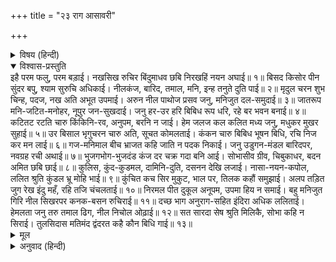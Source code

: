 +++
title = "२३ राग आसावरी"

+++


<details><summary>विषय (हिन्दी)</summary>

(६२)
</details>

<details open><summary>विश्वास-प्रस्तुति</summary>
इहै परम फलु, परम बड़ाई।  
नखसिख रुचिर बिंदुमाधव छबि निरखहिं नयन अघाई॥ १॥  
बिसद किसोर पीन सुंदर बपु, श्याम सुरुचि अधिकाई।  
नीलकंज, बारिद, तमाल, मनि, इन्ह तनुते दुति पाई॥ २॥  
मृदुल चरन शुभ चिन्ह, पदज, नख अति अभूत उपमाई।  
अरुन नील पाथोज प्रसव जनु, मनिजुत दल-समुदाई॥ ३॥  
जातरूप मनि-जटित-मनोहर, नूपुर जन-सुखदाई।  
जनु हर-उर हरि बिबिध रूप धरि, रहे बर भवन बनाई॥ ४॥  
कटितट रटति चारु किंकिनि-रव, अनुपम, बरनि न जाई।  
हेम जलज कल कलित मध्य जनु, मधुकर मुखर सुहाई॥ ५॥  
उर बिसाल भृगुचरन चारु अति, सूचत कोमलताई।  
कंकन चारु बिबिध भूषन बिधि, रचि निज कर मन लाई॥ ६॥  
गज-मनिमाल बीच भ्राजत कहि जाति न पदक निकाई।  
जनु उडुगन-मंडल बारिदपर, नवग्रह रची अथाई॥ ७॥  
भुजगभोग-भुजदंड कंज दर चक्र गदा बनि आई।  
सोभासीव ग्रीव, चिबुकाधर, बदन अमित छबि छाई॥ ८॥  
कुलिस, कुंद-कुडमल, दामिनि-दुति, दसनन देखि लजाई।  
नासा-नयन-कपोल, ललित श्रुति कुंडल भ्रू मोहि भाई॥ ९॥  
कुंचित कच सिर मुकुट, भाल पर, तिलक कहौं समुझाई।  
अलप तड़ित जुग रेख इंदु महँ, रहि तजि चंचलताई॥ १०॥  
निरमल पीत दुकूल अनूपम, उपमा हिय न समाई।  
बहु मनिजुत गिरि नील सिखरपर कनक-बसन रुचिराई॥ ११॥  
दच्छ भाग अनुराग-सहित इंदिरा अधिक ललिताई।  
हेमलता जनु तरु तमाल ढिग, नील निचोल ओढ़ाई॥ १२॥  
सत सारदा सेष श्रुति मिलिकै, सोभा कहि न सिराई।  
तुलसिदास मतिमंद द्वंदरत कहै कौन बिधि गाई॥ १३॥
</details>

<details><summary>मूल</summary>

इहै परम फलु, परम बड़ाई।  
नखसिख रुचिर बिंदुमाधव छबि निरखहिं नयन अघाई॥ १॥  
बिसद किसोर पीन सुंदर बपु, श्याम सुरुचि अधिकाई।  
नीलकंज, बारिद, तमाल, मनि, इन्ह तनुते दुति पाई॥ २॥  
मृदुल चरन शुभ चिन्ह, पदज, नख अति अभूत उपमाई।  
अरुन नील पाथोज प्रसव जनु, मनिजुत दल-समुदाई॥ ३॥  
जातरूप मनि-जटित-मनोहर, नूपुर जन-सुखदाई।  
जनु हर-उर हरि बिबिध रूप धरि, रहे बर भवन बनाई॥ ४॥  
कटितट रटति चारु किंकिनि-रव, अनुपम, बरनि न जाई।  
हेम जलज कल कलित मध्य जनु, मधुकर मुखर सुहाई॥ ५॥  
उर बिसाल भृगुचरन चारु अति, सूचत कोमलताई।  
कंकन चारु बिबिध भूषन बिधि, रचि निज कर मन लाई॥ ६॥  
गज-मनिमाल बीच भ्राजत कहि जाति न पदक निकाई।  
जनु उडुगन-मंडल बारिदपर, नवग्रह रची अथाई॥ ७॥  
भुजगभोग-भुजदंड कंज दर चक्र गदा बनि आई।  
सोभासीव ग्रीव, चिबुकाधर, बदन अमित छबि छाई॥ ८॥  
कुलिस, कुंद-कुडमल, दामिनि-दुति, दसनन देखि लजाई।  
नासा-नयन-कपोल, ललित श्रुति कुंडल भ्रू मोहि भाई॥ ९॥  
कुंचित कच सिर मुकुट, भाल पर, तिलक कहौं समुझाई।  
अलप तड़ित जुग रेख इंदु महँ, रहि तजि चंचलताई॥ १०॥  
निरमल पीत दुकूल अनूपम, उपमा हिय न समाई।  
बहु मनिजुत गिरि नील सिखरपर कनक-बसन रुचिराई॥ ११॥  
दच्छ भाग अनुराग-सहित इंदिरा अधिक ललिताई।  
हेमलता जनु तरु तमाल ढिग, नील निचोल ओढ़ाई॥ १२॥  
सत सारदा सेष श्रुति मिलिकै, सोभा कहि न सिराई।  
तुलसिदास मतिमंद द्वंदरत कहै कौन बिधि गाई॥ १३॥
</details>

<details><summary>अनुवाद (हिन्दी)</summary>

भावार्थ—इस शरीरका यही बड़ा भारी फल और इतनी ही महिमा है कि नेत्र तृप्त होकर श्रीविन्दुमाधवकी नखसे शिखतक शोभा देखें॥ १॥ जिनके निर्मल, किशोर (सोलह वर्षके), पुष्ट और सुन्दर श्याम शरीरकी शोभा असीम है। ऐसा जान पड़ता है मानो नील कमल, (श्याम) मेघ, तमाल और नीलममणिने इन्हींके शरीरसे शोभा प्राप्त की है॥ २॥ जिनके कोमल चरणोंमें सुन्दर (वज्र-अंकुशादि) शुभ-चिह्न हैं, अंगुलियों और नखोंकी ऐसी अति अभूतपूर्व उपमा है, मानो लाल और नीले कमलोंसे रत्नयुक्त पत्तोंका समूह निकला हो॥ ३॥ सोनेके रत्नजड़ित नूपुर मनको मोहनेवाले और भक्तोंको सुख देनेवाले हैं, मानो शिवजीके हृदयमें अनेक रूप धारण करके भगवान् विष्णु सुन्दर मन्दिर बनाकर वास कर रहे हों॥ ४॥ कमरमें जो तागड़ीका सुन्दर शब्द हो रहा है, वह अनुपम है, उसका वर्णन नहीं हो सकता, (फिर भी ऐसा कहा जा सकता है) मानो सोनेके कमलकी सुन्दर कलियोंमें भ्रमरोंका सुहावना शब्द (गुंजार) हो रहा हो॥ ५॥ विशाल वक्ष:स्थलमें भृगुमुनिके चरणका चिह्न अंकित होकर आपके वक्ष:स्थलकी कोमलता बतला रहा है। कंकण आदि नाना प्रकारके गहने ऐसे सुन्दर हैं, मानो ब्रह्माजीने मन लगाकर स्वयं अपने हाथोंसे बनाये हैं॥ ६॥ गजमुक्ताओंकी मालाके बीचमें रत्नोंकी चौकी ऐसी शोभा पा रही है कि उसका वर्णन नहीं हो सकता, (पर समझानेके लिये कहा जाता है कि) मानो (नीले) मेघपर तारागणोंके मण्डलके बीचमें नवग्रहोंने बैठनेका स्थान बनाया हो। (भाव यह है कि नीले मेघके समान भगवान् का शरीर है, तारागणोंका मण्डल गजमुक्ताओंकी माला है और उसके बीचमें स्थान-स्थानपर पिरोये हुए रंग-बिरंगे रत्न नवग्रहोंके बैठनेका स्थान है)॥ ७॥ सर्पके शरीर-सदृश भुजदण्डोंमें कमल, शंख, चक्र और गदा शोभित हो रहे हैं; ग्रीवा सुन्दरताकी सीमा है और ठोड़ी तथा होठोंसहित मुखकी असीम छवि छा रही है॥ ८॥ दाँतोंकी ओर देखकर हीरे, कुन्दकलियाँ और बिजलीकी चमक लजाती है। नासिका, नेत्र, कपोल, सुन्दर कानोंमें कुण्डल और भौंहें मुझे बहुत प्यारी लगती हैं॥ ९॥ सिरपर घुँघराले बाल हैं; उनपर मुकुट पहने हैं, भालपर तिलककी बड़ी शोभा हो रही है, उसे समझाकर कहता हूँ, मानो बिजलीकी दो छोटी-छोटी रेखाएँ अपनी चंचलता छोड़कर चन्द्रमाके मण्डलमें निवास कर रही हैं॥ १०॥ शरीरपर निर्मल अनुपम पीताम्बर धारण किये हैं, जिसकी उपमा हृदयमें समाती नहीं। (फिर भी कल्पना की जाती है) मानो अनेक मणियोंसे युक्त नीले पर्वतके शिखरपर सोनेके समान वस्त्र शोभित हो रहा हो॥ ११॥ दक्षिणभागमें प्रेमसहित लक्ष्मीजी विराजमान हैं। वह ऐसी शोभा पा रही हैं मानो तमालवृक्षके समीप नीला वस्त्र ओढ़े सोनेकी लता बैठी हो॥ १२॥ सैकड़ों सरस्वती, शेषनाग और वेद सब मिलकर इस शोभाका वर्णन करें तो भी पार नहीं पा सकते। फिर भला यह रागद्वेषादि द्वन्द्वोंमें फँसा हुआ मन्दबुद्धि तुलसीदास किस प्रकार गाकर इस शोभाका वर्णन कर सकता है॥ १३॥
</details>
